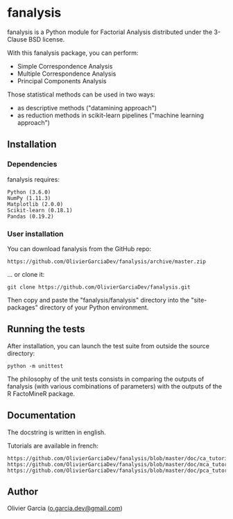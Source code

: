# fanalysis

fanalysis is a Python module for Factorial Analysis distributed under the 3-Clause BSD license.

With this fanalysis package, you can perform:
- Simple Correspondence Analysis
- Multiple Correspondence Analysis
- Principal Components Analysis

Those statistical methods can be used in two ways:
- as descriptive methods ("datamining approach")
- as reduction methods in scikit-learn pipelines ("machine learning approach")

## Installation

### Dependencies

fanalysis requires:

    Python (3.6.0)
    NumPy (1.11.3)
    Matplotlib (2.0.0)
    Scikit-learn (0.18.1)
    Pandas (0.19.2)

### User installation

You can download fanalysis from the GitHub repo:

    https://github.com/OlivierGarciaDev/fanalysis/archive/master.zip

... or clone it:

    git clone https://github.com/OlivierGarciaDev/fanalysis.git

Then copy and paste the "fanalysis/fanalysis" directory into the "site-packages" directory of your Python environment.

## Running the tests

After installation, you can launch the test suite from outside the source directory:

    python -m unittest

The philosophy of the unit tests consists in comparing the outputs of fanalysis (with various combinations of parameters) with the outputs of the R FactoMineR package.

## Documentation

The docstring is written in english.

Tutorials are available in french:

    https://github.com/OlivierGarciaDev/fanalysis/blob/master/doc/ca_tutorial.ipynb
    https://github.com/OlivierGarciaDev/fanalysis/blob/master/doc/mca_tutorial.ipynb
    https://github.com/OlivierGarciaDev/fanalysis/blob/master/doc/pca_tutorial.ipynb

## Author

Olivier Garcia (o.garcia.dev@gmail.com)
